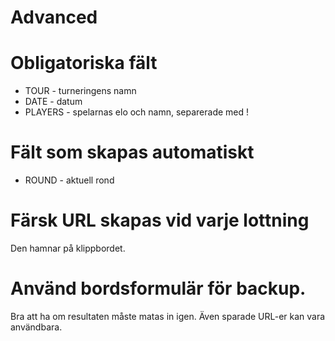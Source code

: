 # Advanced

# Obligatoriska fält

* TOUR - turneringens namn
* DATE - datum
* PLAYERS - spelarnas elo och namn, separerade med !

# Fält som skapas automatiskt

* ROUND - aktuell rond

# Färsk URL skapas vid varje lottning
Den hamnar på klippbordet.

# Använd bordsformulär för backup.
Bra att ha om resultaten måste matas in igen.
Även sparade URL-er kan vara användbara.